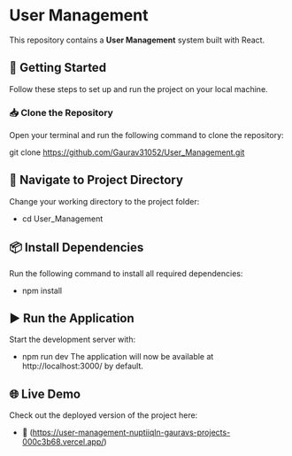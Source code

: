# User Management

This repository contains a **User Management** system built with React.

## 🚀 Getting Started
Follow these steps to set up and run the project on your local machine.


### 📥 Clone the Repository
Open your terminal and run the following command to clone the repository:

git clone https://github.com/Gaurav31052/User_Management.git

## 📂 Navigate to Project Directory
Change your working directory to the project folder:

- cd User_Management
 ## 📦 Install Dependencies
Run the following command to install all required dependencies:
  - npm install
## ▶️ Run the Application
Start the development server with:

  - npm run dev
The application will now be available at http://localhost:3000/ by default.

## 🌐 Live Demo
Check out the deployed version of the project here:
- 🔗 (https://user-management-nuptiiqln-gauravs-projects-000c3b68.vercel.app/)
